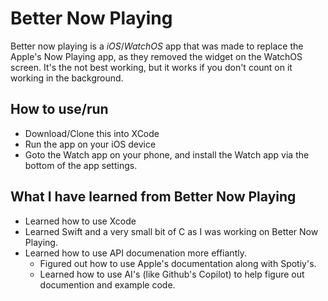 # Better Now Playing

Better now playing is a *iOS*/*WatchOS* app that was made to replace the Apple's Now Playing app, as they removed the widget on the WatchOS screen. It's the not best working, but it works if you don't count on it working in the background.

## How to use/run
+ Download/Clone this into XCode
+ Run the app on your iOS device
+ Goto the Watch app on your phone, and install the Watch app via the bottom of the app settings.

## What I have learned from Better Now Playing
+ Learned how to use Xcode
+ Learned Swift and a very small bit of C as I was working on Better Now Playing.
+ Learned how to use API documenation more effiantly.
    + Figured out how to use Apple's documentation along with Spotiy's.
    + Learned how to use AI's (like Github's Copilot) to help figure out documention and example code.

